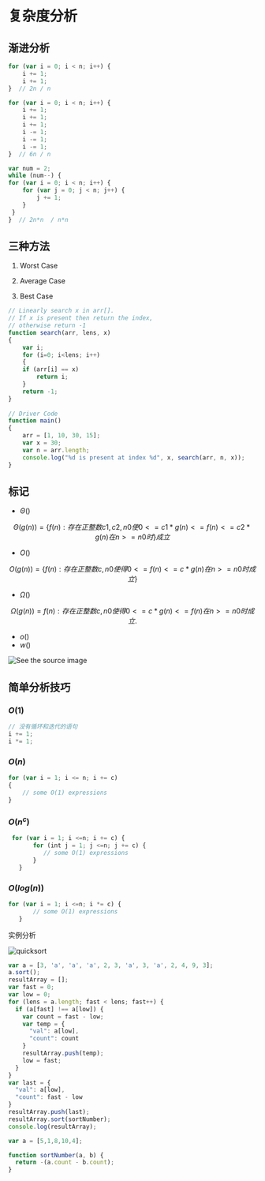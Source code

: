 # 复杂度分析

## 渐进分析

```js
for (var i = 0; i < n; i++) {
	i += 1;
	i += 1;
}  // 2n / n
```

```js
for (var i = 0; i < n; i++) {
	i += 1;
	i += 1;
	i += 1;
	i -= 1;
	i -= 1;
	i -= 1;
}  // 6n / n
```

```js
var num = 2;
while (num--) {
for (var i = 0; i < n; i++) {
	for (var j = 0; j < n; j++) {
		j += 1;
	}
 }
}  // 2n*n  / n*n
```

## 三种方法

1) Worst Case

2) Average Case

3) Best Case

```js
// Linearly search x in arr[].  
// If x is present then return the index, 
// otherwise return -1 
function search(arr, lens, x) 
{ 
    var i; 
    for (i=0; i<lens; i++) 
    { 
    if (arr[i] == x) 
        return i; 
    } 
    return -1; 
} 
  
// Driver Code 
function main() 
{ 
    arr = [1, 10, 30, 15]; 
    var x = 30; 
    var n = arr.length; 
    console.log("%d is present at index %d", x, search(arr, n, x)); 
} 
```

## 标记

- $\Theta()$

$$
Θ(g(n)) = \{  f(n): 存在正整数c1, c2, n0 使
                  0 <= c1*g(n) <= f(n) <= c2*g(n) 在 n >= n0 时
                  \}
成立
$$

- $O()$

$$
O(g(n)) = \{ f(n): 存在正整数 c, n0 使得 0 <= f(n) <= c*g(n) 在 n >= n0时成立\}
$$



- $\Omega()$

$$
Ω (g(n)) = {f(n): 存在正整数 c,n0 使得 0 <= c*g(n) <= f(n) 在 n >= n0 时成立}.
$$



- $o()$
- $w()$

![See the source image](https://images2015.cnblogs.com/blog/431521/201509/431521-20150915161017039-979340488.png)

## 简单分析技巧

### $O(1)$

```js
// 没有循环和迭代的语句
i += 1;
i *= 1;
```

### $O(n)$

```js
for (var i = 1; i <= n; i += c)
{
    // some O(1) expressions
}
```

### $O(n^c)$

```js
 for (var i = 1; i <=n; i += c) {
       for (int j = 1; j <=n; j += c) {
          // some O(1) expressions
       }
   }
```

### $O(log(n))$

```js
for (var i = 1; i <=n; i *= c) {
       // some O(1) expressions
   }
```

实例分析

![quicksort](https://www.geeksforgeeks.org/wp-content/uploads/gq/2014/01/QuickSort2.png)





```js
var a = [3, 'a', 'a', 'a', 2, 3, 'a', 3, 'a', 2, 4, 9, 3];
a.sort();
resultArray = [];
var fast = 0;
var low = 0;
for (lens = a.length; fast < lens; fast++) {
  if (a[fast] !== a[low]) {
    var count = fast - low;
    var temp = {
      "val": a[low],
      "count": count
    }
    resultArray.push(temp);
    low = fast;
  }
}
var last = {
  "val": a[low],
  "count": fast - low
}
resultArray.push(last);
resultArray.sort(sortNumber);
console.log(resultArray);

var a = [5,1,8,10,4];

function sortNumber(a, b) {
  return -(a.count - b.count);
}
```

